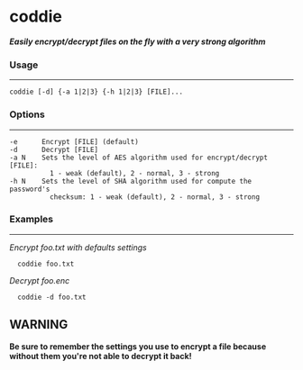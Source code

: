 # coddie 
*__Easily encrypt/decrypt files on the fly with a very strong algorithm__*

### Usage
---
    coddie [-d] {-a 1|2|3} {-h 1|2|3} [FILE]...

### Options
---
    -e      Encrypt [FILE] (default)
    -d      Decrypt [FILE]
    -a N    Sets the level of AES algorithm used for encrypt/decrypt [FILE]:
              1 - weak (default), 2 - normal, 3 - strong
    -h N    Sets the level of SHA algorithm used for compute the password's
              checksum: 1 - weak (default), 2 - normal, 3 - strong

### Examples
---
*Encrypt foo.txt with defaults settings*
      
      coddie foo.txt

*Decrypt foo.enc*
      
      coddie -d foo.txt

## WARNING
__Be sure to remember the settings you use to encrypt a file because without them you're not able to decrypt it back!__